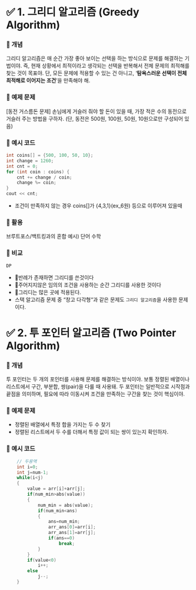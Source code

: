 # ✅ 1. 그리디 알고리즘 (Greedy Algorithm)
### 🔹 개념
그리디 알고리즘은 매 순간 가장 좋아 보이는 선택을 하는 방식으로 문제를 해결하는 기법이야.
즉, 현재 상황에서 최적이라고 생각되는 선택을 반복해서 전체 문제의 최적해를 찾는 것이 목표야.
단, 모든 문제에 적용할 수 있는 건 아니고, ‘**탐욕스러운 선택이 전체 최적해로 이어지는 조건**’을 만족해야 해.
### 🔹 예제 문제
[동전 거스름돈 문제]
손님에게 거슬러 줘야 할 돈이 있을 때, 가장 적은 수의 동전으로 거슬러 주는 방법을 구하자.
(단, 동전은 500원, 100원, 50원, 10원으로만 구성되어 있음)
### 🔹 예시 코드
```c++
int coins[] = {500, 100, 50, 10};
int change = 1260;
int cnt = 0;
for (int coin : coins) {
    cnt += change / coin;
    change %= coin;
}
cout << cnt;
```
- 조건이 만족하지 않는 경우 coins[]가 {4,3,1}(ex_6원) 등으로 이루어져 있을때
### 🔹 활용
브루트포스/백트킹과의 혼합
예시) 단어 수학
### 🔹 비교
`DP`
- 🔹반례가 존재하면 그리디를 쓴것이다
- 🔹주어지지않은 임의의 조건을 사용하는 순간 그리디를 사용한 것이다
- 🔹그리디는 많은 곳에 적용된다.
- 스택 알고리즘 문제 중 “창고 다각형“과 같은 문제도 `그리디 알고리즘`을 사용한 문제이다.
# ✅ 2. 투 포인터 알고리즘 (Two Pointer Algorithm)
### 🔹 개념
투 포인터는 두 개의 포인터를 사용해 문제를 해결하는 방식이야.
보통 정렬된 배열이나 리스트에서 구간, 부분합, 쌍(pair)을 다룰 때 사용돼.
두 포인터는 일반적으로 시작점과 끝점을 의미하며,
필요에 따라 이동시켜 조건을 만족하는 구간을 찾는 것이 핵심이야.
### 🔹 예제 문제
- 정렬된 배열에서 특정 합을 가지는 두 수 찾기
- 정렬된 리스트에서 두 수를 더해서 특정 값이 되는 쌍이 있는지 확인하자.
### 🔹 예시 코드
```c++
    // 두용액
    int i=0;
    int j=num-1;
    while(i<j)
    {
        value = arr[i]+arr[j];
        if(num_min>abs(value))
        {
            num_min = abs(value);
            if(num_min<ans)
            {
                ans=num_min;
                arr_ans[0]=arr[i];
                arr_ans[1]=arr[j];
                if(ans==0)
                    break;
            }
        }
        if(value<0)
            i++;
        else
            j--;
    }
```
